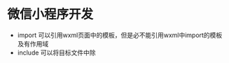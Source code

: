 # 微信小程序开发
* import 可以引用wxml页面中的模板，但是必不能引用wxml中import的模板  及有作用域 
* include 可以将目标文件中除<template >模板中的其他整个代码完整拷贝到 include位置处
* wxs模块 使用module.exports暴露私有变量和方法 wxs和wxml文件使用wxs单标签引入
* 在其他wxs模块中引入该wxs模块 可以使用require函数 需要注意几点 1. 必须使用相对路径 2. wxs模块均为单例，wxs模块在初次引用时，会自动初始化单例对象，多页面，多个地方引用，使用的都是同一个wxs模块对象 3.如果一个wxs模块定义后未使用，则该模块不会解析和运行
*引用方式 <wxs src=""  module="moduleName" />
* eg: <view class="viewred" hover-class="hoverred" hover-start-time="20" hover-stay-time="2000" bindtap="clickred">CLICK HERE</view>
hover-class:鼠标移至样式  hover-start-time 鼠标移至开始改变样式时间 hober-stay-time 鼠标移至切换样式保留延迟消失时间

### scroll 组件
* <scroll-view scroll-y style="height: 200px;" bindscrolltoupper="upper" bindscrolltolower="lower" bindscroll="scroll" scroll-into-view="{{toView}}" scroll-top="{{scrollTop}}"> </scroll-view>   bindscrolltoupper ：滚动到顶部触发upper  bindscrolltolower：滚动到底部触发lower scroll-into-view ： 定位到视图id scroll-top 竖直滚动条位置
* 上面的例子如果是横向滚动  scroll-x  wxss需要注意   ： 
.scrollView{white-space: nowrap; }.scroll-view-item_H{width:100%; height:100px; display:inline-block; }

### swiper 组件
* eg : <swiper indicator-dots="{{indicatorDots}}" autoplay="{{autoplay}}" interval="{{interval}}" duration="{{duration}}">
* indicator-dots:是否有滚动点 autoplay: 是否自动滚动 interval:滚动间隔 duration:滚动动画时间 

### slider 组件
* <slider bindtap="intervalChange" show-value min="500" max="2000" />interval (自动滑动间隔)
* <slider bindtap="durationChange" show-value min="1000" max="10000"/>duration（动画滑动时间）
*  intervalChange : function(e){interval : e.detail.value }   js通过 e.detail.value 来获取slide的值  show-value 显示数值大小
*  slide 组件绑定事件不用bindtap  而用bindchange


